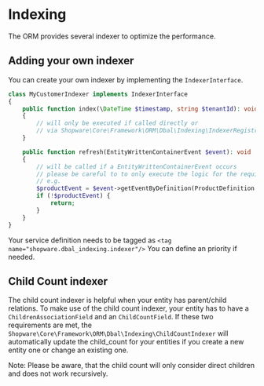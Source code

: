# Indexing

The ORM provides several indexer to optimize the performance.

## Adding your own indexer
You can create your own indexer by implementing the `IndexerInterface`.
```php
class MyCustomerIndexer implements IndexerInterface
{
    public function index(\DateTime $timestamp, string $tenantId): void
    {
        // will only be executed if called directly or 
        // via Shopware\Core\Framework\ORM\Dbal\Indexing\IndexerRegistry->index() 
    }

    public function refresh(EntityWrittenContainerEvent $event): void
    {
        // will be called if a EntityWrittenContainerEvent occurs
        // please be careful to to only execute the logic for the required entites
        // e.g.
        $productEvent = $event->getEventByDefinition(ProductDefinition::class);
        if (!$productEvent) {
            return;
        }
    }
}
```

Your service definition needs to be tagged as 
`<tag name="shopware.dbal_indexing.indexer"/>` 
You can define an priority if needed.

## Child Count indexer

The child count indexer is helpful when your entity has parent/child relations. 
To make use of the child count indexer, your entity has to have a `ChildrenAssociationField` 
and an `ChildCountField`. If these two requirements are met, the 
`Shopware\Core\Framework\ORM\Dbal\Indexing\ChildCountIndexer` will automatically update
the child_count for your entities if you create a new entity one or change an existing one.

Note: Please be aware, that the child count will only consider direct children 
and does not work recursively.
